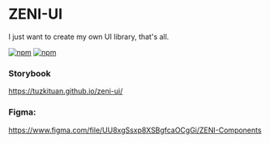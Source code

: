 # ZENI-UI
I just want to create my own UI library, that's all.

[![npm](https://img.shields.io/npm/v/zeni-ui)](https://www.npmjs.com/package/zeni-ui)
[![npm](https://img.shields.io/npm/dm/zeni-ui)](https://www.npmjs.com/package/zeni-ui)

### Storybook
https://tuzkituan.github.io/zeni-ui/

### Figma:
https://www.figma.com/file/UU8xgSsxp8XSBgfcaOCgGi/ZENI-Components

